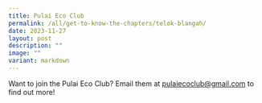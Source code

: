 ```yaml
---
title: Pulai Eco Club
permalink: /all/get-to-know-the-chapters/telok-blangah/
date: 2023-11-27
layout: post
description: ""
image: ""
variant: markdown
---
```

<p>Want to join the Pulai Eco Club? Email them at <a href="mailto:&quot;pulaiecoclub@gmail.com&quot;">pulaiecoclub@gmail.com</a> to find out more!</p>